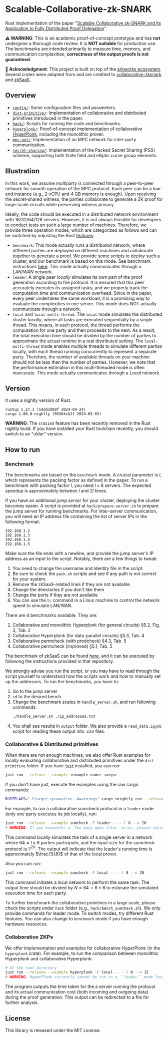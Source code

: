 # Scalable-Collaborative-zk-SNARK

Rust implementation of the paper "[Scalable Collaborative zk-SNARK and its Application to Fully Distributed Proof Delegation](https://eprint.iacr.org/2024/940)".

**⚠️ WARNING**: This is an academic proof-of-concept prototype and has **not** undergone a thorough code review. It is **NOT suitable** for production use. The benchmarks are intended primarily to measure time, memory, and communication complexities; **correctness of the output proofs is not guaranteed**.

**🔗 Acknowledgment**: This project is built on top of the [arkworks ecosystem](https://github.com/arkworks-rs). Several crates were adapted from and are credited to [collaborative-zksnark](https://github.com/alex-ozdemir/collaborative-zksnark) and [zkSaaS](https://github.com/guruvamsi-policharla/zksaas).

## Overview 

- [`config/`](config): Some configuration files and parameters.
- [`dist-primitive/`](dist-primitive): Implementation of collaborative and distributed primitives introduced in the paper.
- [`hack/`](hack): Scripts for running the code and benchmarks.
- [`hyperplonk/`](hyperplonk): Proof-of-concept implementation of collaborative [HyperPlonk](https://eprint.iacr.org/2022/1355), including the monolithic prover.
- [`mpc-net/`](mpc-net): Implementation of an MPC network for inter-party communication.
- [`secret-sharing/`](secret-sharing): Implementation of the Packed Secret Sharing (PSS) scheme, supporting both finite field and elliptic curve group elements.

## Illustration

<!-- **Artifact Evaluation**: For artifact evaluation reviewers, please jump to [How to Benchmark](#benchmark). -->

In this work, we assume multiparty is connected through a peer-to-peer network for smooth operation of the MPC protocol. Each peer can be a low-end instance (e.g., 2 vCPU and 4 GB memory is enough). Upon receiving the secret-shared witness, the parties collaborate to generate a ZK proof for large-scale circuits while preserving witness privacy.

Ideally, the code should be executed in a distributed network environment with 16/32/64/128 servers. However, it is not always feasible for developers to conduct tests on such a large number of machines. Therefore, we provide three operation modes, which are categorized as follows and can be switched by adjusting the Rust [features](./hyperplonk/Cargo.toml):

- `benchmark`: This mode actually runs a *distributed* network, where different parties are deployed on different machines and collaborate together to generate a proof. We provide some scripts to deploy such a cluster, and our benchmark is based on this mode. See benchmark instructions [here](#benchmark). This mode actually communicates through a *LAN/WAN* network.
- `leader`: A single peer *locally* simulates its own part of the proof generation according to the protocol. It is ensured that this peer accurately executes its assigned tasks, and we properly track the computation time and communication overhead. Since in the paper, every peer undertakes the same workload, it is a promising way to evaluate the complexities in one server. This mode does NOT actually communicate through a network.
- `local` and `local-multi-thread`: The `local` mode simulates the distributed cluster *locally*, where all tasks are executed sequentially by a single thread. This means, in each protocol, the thread performs the computation for one party and then proceeds to the next. As a result, the total execution time should be divided by the number of parties to approximate the actual runtime in a real distributed setting.
The `local-multi-thread` mode enables multiple threads to simulate different parties locally, with each thread running concurrently to represent a separate party. Therefore, the number of available threads on your machine should not be less than the number of parties. However, we note that the performance estimation in this multi-threaded mode is often inaccurate. 
This mode actually communicates through a *Local* network.

## Version

It uses a nightly version of Rust.

```
rustup 1.27.1 (54dd3d00f 2024-04-24)
cargo 1.80.0-nightly (05364cb2f 2024-05-03)
```

**WARNING**: The `stdsimd` feature has been recently removed in the Rust nightly build. If you have installed your Rust toolchain recently, you should switch to an "older" version.

## How to run

### Benchmark

The benchmarks are based on the `benchmark` mode. A crucial parameter is $l$, which represents the packing factor as defined in the paper. To run a benchmark with packing factor $l$, you need $l \times 8$ servers. The expected speedup is approximately between $l$ and $2l$ times.

<!-- **Artifact Evaluation**: We understand that it may be difficult for reviewers to access a large number of servers to reproduce the results in the `benchmark` mode, although the results presented in the paper were obtained using this mode. Therefore, you can use the `local` mode to simulate the results. Remember to divide the total execution time by the number of servers $N$ to estimate the actual running time. -->

If you have an additional *jump server* for your cluster, deploying the cluster becomes easier. A script is provided at `hack/prepare-server.sh` to prepare the jump server for running benchmarks. For inter-server communication, you will need an IP address file containing the list of server IPs in the following format:
```
192.168.1.2
192.168.1.3
192.168.1.4
192.168.1.5

```
Make sure the file ends with a newline, and provide the jump server's IP address as an input to the script. Notably, there are a few things to tweak:

1. You need to change the username and identity file in the script.
2. Be sure to check the `pack.sh` scripts and see if any path is not correct for your system. 
3. Remove the zkSaaS-related lines if they are not available
4. Change the directories if you don't like them
5. Change the ports if they are not available
6. You can use the `tc` command in a Linux machine to control the network speed to simulate LAN/WAN.

There are 4 benchmarks available. They are:
1. Collaborative and monolithic Hyperplonk (for general circuits) §5.2, Fig. 3, Tab. 2
2. Collaborative Hyperplonk (for data-parallel circuits) §5.3, Tab. 4
3. Collaborative permcheck (with prodcheck) §4.3, Tab. 5
4. Collaborative permcheck (improved) §5.1, Tab. 5
 
The benchmark of zkSaaS can be found [here](https://github.com/guruvamsi-policharla/zksaas), and it can be executed by following the instructions provided in that repository.

We strongly advise you run the script, or you may have to read through the script yourself to understand how the scripts work and how to manually set up the addresses. To run the benchmarks, you have to:

1. Go to the jump server
2. `cd` to the desired bench
3. Change the benchmark scales in `handle_server.sh`, and run following commands:
    ```bash
    ./handle_server.sh ./ip_addresses.txt
    ```
4. You shall see results in `output` folder. We also provide a `read_data.ipynb` script for reading these output into .csv files.

### Collaborative \& Distributed primitives

When there are not enough machines, we also offer Rust examples for *locally* evaluating collaborative and distributed primitives under the `dist-primitive` folder. If you have [`just`](https://github.com/casey/just) installed, you can run:

```bash
just run --release --example <example name> <args>
```

If you don't have just, execute the examples using the raw cargo commands:

```bash
RUSTFLAGS="-Ctarget-cpu=native -Awarnings" cargo +nightly run --release --example <example name> <args>
```

For example, to run a collaborative sumcheck protocol in a `leader` mode (only one party executes its job locally), run:

```bash
just run --release --example sumcheck -F leader -- --l 8 --n 20
# WARNING: If you encounter a `Too many open files` error, please adjust your environment setting with `ulimit -HSn 65536` 
```

This command locally simulates the task of a single server in a network where $64 = l \times 8$ parties participate, and the input size for the sumcheck protocol is $2^{20}$. The output will indicate that the leader's running time is approximately $\frac{1}{8}$ of that of the local prover.

Also you can run:
```bash
just run --release --example sumcheck -F local -- --l 8 --n 20
```

This command initiates a local network to perform the same task. The output time should be divided by $N = 64 = 8 \times 8$ to estimate the simulated execution time for each party.

To further benchmark the collaborative primitives in a large scale, please check the scripts under `hack` folder (e.g., `hack/bench_sumcheck.sh`). We only provide commands for leader mode. To switch modes, try different Rust features. You can also change to `benchmark` mode if you have enough hardware resources.

### Collaborative ZKPs

We offer implementation and examples for collaborative HyperPlonk (in the `hyperplonk` crate). For example, to run the comparison between monolithic Hyperplonk and collaborative Hyperplonk:

```bash
# At the root directory
just run --release --example hyperplonk -F local -- --l 8 --n 15
# WARNING: HyperPlonk currently cannot be run in a ``leader`` mode locally
```

The program outputs the time taken for the a server running the protocol and its actual communication cost (both incoming and outgoing data) during the proof generation. This output can be redirected to a file for further analysis.


## License

This library is released under the MIT License.
